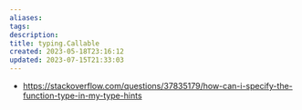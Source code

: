 ```yaml
---
aliases: 
tags: 
description:
title: typing.Callable
created: 2023-05-18T23:16:12
updated: 2023-07-15T21:33:03
---
```

- https://stackoverflow.com/questions/37835179/how-can-i-specify-the-function-type-in-my-type-hints
